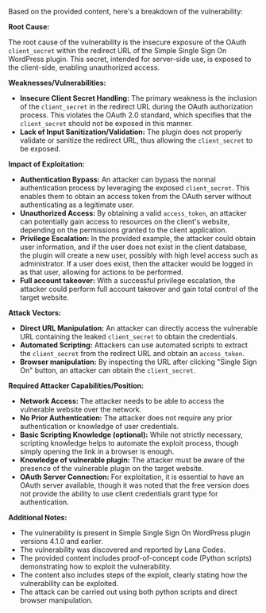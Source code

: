 Based on the provided content, here's a breakdown of the vulnerability:

**Root Cause:**

The root cause of the vulnerability is the insecure exposure of the OAuth `client_secret` within the redirect URL of the Simple Single Sign On WordPress plugin. This secret, intended for server-side use, is exposed to the client-side, enabling unauthorized access.

**Weaknesses/Vulnerabilities:**

*   **Insecure Client Secret Handling:** The primary weakness is the inclusion of the `client_secret` in the redirect URL during the OAuth authorization process. This violates the OAuth 2.0 standard, which specifies that the `client_secret` should not be exposed in this manner.
*   **Lack of Input Sanitization/Validation:** The plugin does not properly validate or sanitize the redirect URL, thus allowing the `client_secret` to be exposed.

**Impact of Exploitation:**

*   **Authentication Bypass:** An attacker can bypass the normal authentication process by leveraging the exposed `client_secret`. This enables them to obtain an access token from the OAuth server without authenticating as a legitimate user.
*   **Unauthorized Access:** By obtaining a valid `access_token`, an attacker can potentially gain access to resources on the client's website, depending on the permissions granted to the client application.
*   **Privilege Escalation:** In the provided example, the attacker could obtain user information, and if the user does not exist in the client database, the plugin will create a new user, possibly with high level access such as administrator. If a user does exist, then the attacker would be logged in as that user, allowing for actions to be performed.
*   **Full account takeover:** With a successful privilege escalation, the attacker could perform full account takeover and gain total control of the target website.

**Attack Vectors:**

*   **Direct URL Manipulation:** An attacker can directly access the vulnerable URL containing the leaked `client_secret` to obtain the credentials.
*   **Automated Scripting:** Attackers can use automated scripts to extract the `client_secret` from the redirect URL and obtain an `access_token`.
*   **Browser manipulation:** By inspecting the URL after clicking "Single Sign On" button, an attacker can obtain the `client_secret`.

**Required Attacker Capabilities/Position:**

*   **Network Access:** The attacker needs to be able to access the vulnerable website over the network.
*   **No Prior Authentication:** The attacker does not require any prior authentication or knowledge of user credentials.
*   **Basic Scripting Knowledge (optional):** While not strictly necessary, scripting knowledge helps to automate the exploit process, though simply opening the link in a browser is enough.
*   **Knowledge of vulnerable plugin:** The attacker must be aware of the presence of the vulnerable plugin on the target website.
*   **OAuth Server Connection:** For exploitation, it is essential to have an OAuth server available, though it was noted that the free version does not provide the ability to use client credentials grant type for authentication.

**Additional Notes:**

*   The vulnerability is present in Simple Single Sign On WordPress plugin versions 4.1.0 and earlier.
*   The vulnerability was discovered and reported by Lana Codes.
*   The provided content includes proof-of-concept code (Python scripts) demonstrating how to exploit the vulnerability.
*   The content also includes steps of the exploit, clearly stating how the vulnerability can be exploited.
*   The attack can be carried out using both python scripts and direct browser manipulation.